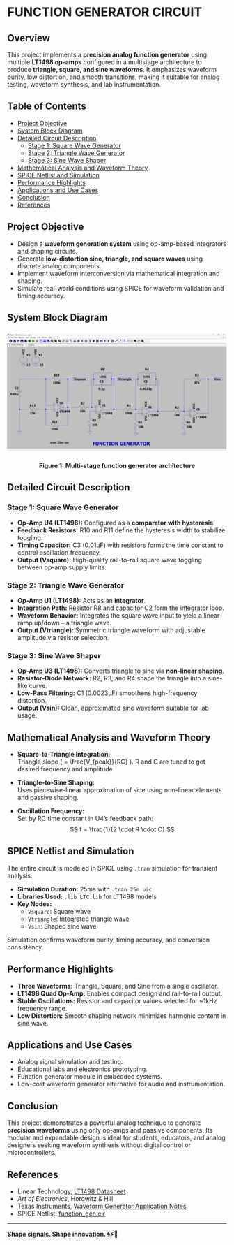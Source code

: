 # FUNCTION GENERATOR CIRCUIT

## Overview

This project implements a **precision analog function generator** using multiple **LT1498 op-amps** configured in a multistage architecture to produce **triangle, square, and sine waveforms**. It emphasizes waveform purity, low distortion, and smooth transitions, making it suitable for analog testing, waveform synthesis, and lab instrumentation.

## Table of Contents

- [Project Objective](#project-objective)  
- [System Block Diagram](#system-block-diagram)  
- [Detailed Circuit Description](#detailed-circuit-description)  
  - [Stage 1: Square Wave Generator](#stage-1-square-wave-generator)  
  - [Stage 2: Triangle Wave Generator](#stage-2-triangle-wave-generator)  
  - [Stage 3: Sine Wave Shaper](#stage-3-sine-wave-shaper)  
- [Mathematical Analysis and Waveform Theory](#mathematical-analysis-and-waveform-theory)  
- [SPICE Netlist and Simulation](#spice-netlist-and-simulation)  
- [Performance Highlights](#performance-highlights)  
- [Applications and Use Cases](#applications-and-use-cases)  
- [Conclusion](#conclusion)  
- [References](#references)

## Project Objective

- Design a **waveform generation system** using op-amp-based integrators and shaping circuits.  
- Generate **low-distortion sine, triangle, and square waves** using discrete analog components.  
- Implement waveform interconversion via mathematical integration and shaping.  
- Simulate real-world conditions using SPICE for waveform validation and timing accuracy.

## System Block Diagram

![Function Generator Block Diagram](Block_Diagram.png)

<p align="center"><strong>Figure 1: Multi-stage function generator architecture</strong></p>

## Detailed Circuit Description

### Stage 1: Square Wave Generator

- **Op-Amp U4 (LT1498):** Configured as a **comparator with hysteresis**.
- **Feedback Resistors:** R10 and R11 define the hysteresis width to stabilize toggling.
- **Timing Capacitor:** C3 (0.01µF) with resistors forms the time constant to control oscillation frequency.
- **Output (Vsquare):** High-quality rail-to-rail square wave toggling between op-amp supply limits.

### Stage 2: Triangle Wave Generator

- **Op-Amp U1 (LT1498):** Acts as an **integrator**.
- **Integration Path:** Resistor R8 and capacitor C2 form the integrator loop.
- **Waveform Behavior:** Integrates the square wave input to yield a linear ramp up/down – a triangle wave.
- **Output (Vtriangle):** Symmetric triangle waveform with adjustable amplitude via resistor selection.

### Stage 3: Sine Wave Shaper

- **Op-Amp U3 (LT1498):** Converts triangle to sine via **non-linear shaping**.
- **Resistor-Diode Network:** R2, R3, and R4 shape the triangle into a sine-like curve.
- **Low-Pass Filtering:** C1 (0.0023µF) smoothens high-frequency distortion.
- **Output (Vsin):** Clean, approximated sine waveform suitable for lab usage.

## Mathematical Analysis and Waveform Theory

- **Square-to-Triangle Integration:**  
  Triangle slope \( = \frac{V_{peak}}{RC} \). R and C are tuned to get desired frequency and amplitude.

- **Triangle-to-Sine Shaping:**  
  Uses piecewise-linear approximation of sine using non-linear elements and passive shaping.

- **Oscillation Frequency:**  
  Set by RC time constant in U4’s feedback path:
  $$
  f = \frac{1}{2 \cdot R \cdot C}
  $$

## SPICE Netlist and Simulation

The entire circuit is modeled in SPICE using `.tran` simulation for transient analysis.

- **Simulation Duration:** 25ms with `.tran 25m uic`
- **Libraries Used:** `.lib LTC.lib` for LT1498 models
- **Key Nodes:**  
  - `Vsquare`: Square wave  
  - `Vtriangle`: Integrated triangle wave  
  - `Vsin`: Shaped sine wave

Simulation confirms waveform purity, timing accuracy, and conversion consistency.

## Performance Highlights

- **Three Waveforms:** Triangle, Square, and Sine from a single oscillator.
- **LT1498 Quad Op-Amp:** Enables compact design and rail-to-rail output.
- **Stable Oscillations:** Resistor and capacitor values selected for ~1kHz frequency range.
- **Low Distortion:** Smooth shaping network minimizes harmonic content in sine wave.

## Applications and Use Cases

- Analog signal simulation and testing.
- Educational labs and electronics prototyping.
- Function generator module in embedded systems.
- Low-cost waveform generator alternative for audio and instrumentation.

## Conclusion

This project demonstrates a powerful analog technique to generate **precision waveforms** using only op-amps and passive components. Its modular and expandable design is ideal for students, educators, and analog designers seeking waveform synthesis without digital control or microcontrollers.

## References

- Linear Technology, [LT1498 Datasheet](LT1498.pdf)  
- *Art of Electronics*, Horowitz & Hill  
- Texas Instruments, [Waveform Generator Application Notes](TI_App_Note.pdf)  
- SPICE Netlist: [function_gen.cir](function_gen.cir)

---

**Shape signals. Shape innovation. 🌀⚡📡**
